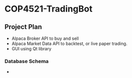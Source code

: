 # **COP4521-TradingBot**

## **Project Plan** 
* Alpaca Broker API to buy and sell
* Alpaca Market Data API to backtest, or live paper trading.
* GUI using Qt library
### Database Schema
* 